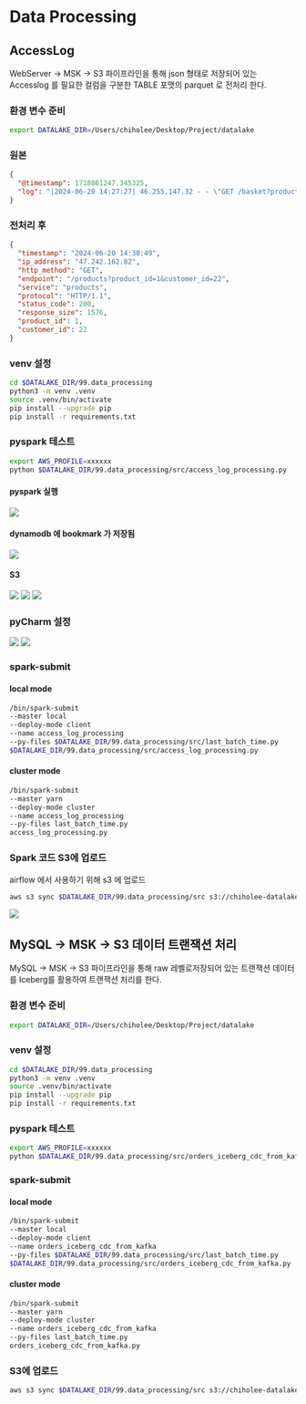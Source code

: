 # Data Processing

## AccessLog 
WebServer -> MSK -> S3 파이프라인을 통해 json 형태로 저장되어 있는 Accesslog 를 필요한 컬럼을 구분한 TABLE 포맷의 parquet 로 전처리 한다.

### 환경 변수 준비
```bash
export DATALAKE_DIR=/Users/chiholee/Desktop/Project/datalake
```

### 원본
```json
{
  "@timestamp": 1718861247.345325,
  "log": "|2024-06-20 14:27:27| 46.255.147.32 - - \"GET /basket?product_id=2&customer_id=61 HTTP/1.1\" 200 1576"
}
```

### 전처리 후
```json
{
  "timestamp": "2024-06-20 14:30:49",
  "ip_address": "47.242.162.82",
  "http_method": "GET",
  "endpoint": "/products?product_id=1&customer_id=22",
  "service": "products",
  "protocol": "HTTP/1.1",
  "status_code": 200,
  "response_size": 1576,
  "product_id": 1,
  "customer_id": 22
}
```

### venv 설정
```bash
cd $DATALAKE_DIR/99.data_processing
python3 -m venv .venv
source .venv/bin/activate
pip install --upgrade pip
pip install -r requirements.txt
```

### pyspark 테스트
```bash
export AWS_PROFILE=xxxxxx
python $DATALAKE_DIR/99.data_processing/src/access_log_processing.py
```
#### pyspark 실행
![](./img/2024-06-20-22-52-39.png)
#### dynamodb 에 bookmark 가 저장됨
![](./img/2024-06-20-22-53-22.png)
#### S3
![](./img/2024-06-20-22-54-56.png)
![](./img/2024-06-20-22-55-12.png)
![](./img/2024-06-20-22-55-24.png)


### pyCharm 설정
![](./img/2024-06-20-22-57-21.png)
![](./img/2024-06-20-23-03-11.png)

### spark-submit

#### local mode
```bash
/bin/spark-submit 
--master local 
--deploy-mode client 
--name access_log_processing 
--py-files $DATALAKE_DIR/99.data_processing/src/last_batch_time.py 
$DATALAKE_DIR/99.data_processing/src/access_log_processing.py
```

#### cluster mode
```bash
/bin/spark-submit
--master yarn
--deploy-mode cluster
--name access_log_processing
--py-files last_batch_time.py
access_log_processing.py
```
### Spark 코드 S3에 업로드
airflow 에서 사용하기 위해 s3 에 업로드
```bash
aws s3 sync $DATALAKE_DIR/99.data_processing/src s3://chiholee-datalake0002/src/processing/
```
![](./img/2024-06-21-09-45-29.png)




## MySQL -> MSK -> S3 데이터 트랜잭션 처리 
MySQL -> MSK -> S3 파이프라인을 통해 raw 레벨로저장되어 있는 트랜잭션 데이터를 Iceberg를 활용하여 트랜잭션 처리를 한다.

### 환경 변수 준비
```bash
export DATALAKE_DIR=/Users/chiholee/Desktop/Project/datalake
```

### venv 설정
```bash
cd $DATALAKE_DIR/99.data_processing
python3 -m venv .venv
source .venv/bin/activate
pip install --upgrade pip
pip install -r requirements.txt
```

### pyspark 테스트
```bash
export AWS_PROFILE=xxxxxx
python $DATALAKE_DIR/99.data_processing/src/orders_iceberg_cdc_from_kafka.py
```

### spark-submit

#### local mode
```bash
/bin/spark-submit 
--master local 
--deploy-mode client 
--name orders_iceberg_cdc_from_kafka 
--py-files $DATALAKE_DIR/99.data_processing/src/last_batch_time.py 
$DATALAKE_DIR/99.data_processing/src/orders_iceberg_cdc_from_kafka.py
```

#### cluster mode
```bash
/bin/spark-submit
--master yarn
--deploy-mode cluster
--name orders_iceberg_cdc_from_kafka
--py-files last_batch_time.py
orders_iceberg_cdc_from_kafka.py
```
### S3에 업로드
```bash
aws s3 sync $DATALAKE_DIR/99.data_processing/src s3://chiholee-datalake0002/src/processing/
```
